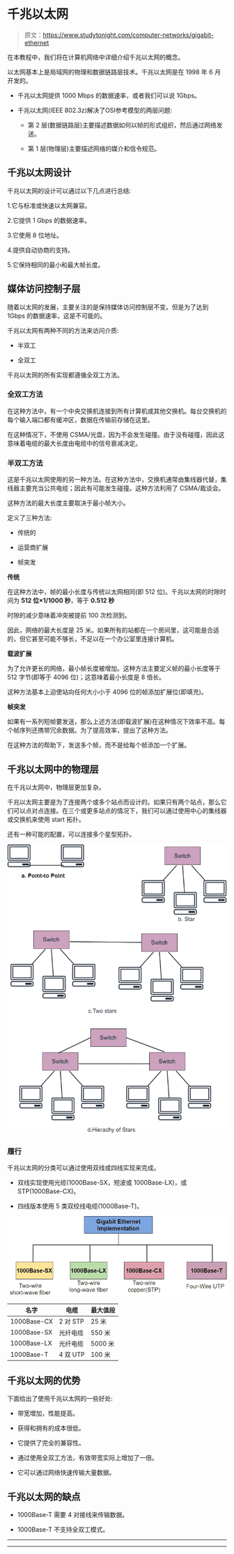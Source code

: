 # 千兆以太网

> 原文：<https://www.studytonight.com/computer-networks/gigabit-ethernet>

在本教程中，我们将在计算机网络中详细介绍千兆以太网的概念。

以太网基本上是局域网的物理和数据链路层技术。千兆以太网是在 1998 年 6 月开发的。

*   千兆以太网提供 1000 Mbps 的数据速率，或者我们可以说 1Gbps。

*   千兆以太网(IEEE 802.3z)解决了OSI参考模型的两层问题:

    *   第 2 层(数据链路层)主要描述数据如何以帧的形式组织，然后通过网络发送。

    *   第 1 层(物理层)主要描述网络的媒介和信令规范。

## 千兆以太网设计

千兆以太网的设计可以通过以下几点进行总结:

1.它与标准或快速以太网兼容。

2.它提供 1 Gbps 的数据速率。

3.它使用 8 位地址。

4.提供自动协商的支持。

5.它保持相同的最小和最大帧长度。

## 媒体访问控制子层

随着以太网的发展，主要关注的是保持媒体访问控制层不变。但是为了达到 1Gbps 的数据速率，这是不可能的。

千兆以太网有两种不同的方法来访问介质:

*   半双工

*   全双工

千兆以太网的所有实现都遵循全双工方法。

### 全双工方法

在这种方法中，有一个中央交换机连接到所有计算机或其他交换机。每台交换机的每个输入端口都有缓冲区，数据在传输前存储在这里。

在这种情况下，不使用 CSMA/光盘，因为不会发生碰撞。由于没有碰撞，因此这意味着电缆的最大长度由电缆中的信号衰减决定。

### 半双工方法

这是千兆以太网使用的另一种方法。在这种方法中，交换机通常由集线器代替，集线器主要充当公共电缆；因此有可能发生碰撞。这种方法利用了 CSMA/裁谈会。

这种方法的最大长度主要取决于最小帧大小。

定义了三种方法:

*   传统的

*   运营商扩展

*   帧突发

**传统**

在这种方法中，帧的最小长度与传统以太网相同(即 512 位)。千兆以太网的时隙时间为 **512 位×1/1000 秒**，等于 **0.512 秒**

时隙的减少意味着冲突被提前 100 次检测到。

因此，网络的最大长度是 25 米。如果所有的站都在一个房间里，这可能是合适的，但它甚至可能不够长，不足以在一个办公室里连接计算机。

**载波扩展**

为了允许更长的网络，最小帧长度被增加。这种方法主要定义帧的最小长度等于 512 字节(即等于 4096 位)；这意味着最小长度是 8 倍长。

这种方法基本上迫使站向任何大小小于 4096 位的帧添加扩展位(即填充)。

**帧突发**

如果有一系列短帧要发送，那么上述方法(即载波扩展)在这种情况下效率不高。每个帧序列还携带冗余数据。为了提高效率，提出了这种方法。

在这种方法的帮助下，发送多个帧，而不是给每个帧添加一个扩展。

## 千兆以太网中的物理层

在千兆以太网中，物理层更加复杂。

千兆以太网主要是为了连接两个或多个站点而设计的。如果只有两个站点，那么它们可以点对点连接。在三个或更多站点的情况下，我们可以通过使用中心的集线器或交换机来使用 start 拓扑。

还有一种可能的配置，可以连接多个星型拓扑。

![](img/8039074b1ac8f56d2b5d7004c5b25768.png)

### 履行

千兆以太网的分类可以通过使用双线或四线实现来完成。

*   双线实现使用光缆(1000Base-SX，短波或 1000Base-LX)，或 STP(1000Base-CX)。

*   四线版本使用 5 类双绞线电缆(1000Base-T)。

![](img/f63223b7a8becfa07eeeae726d02de51.png)

| 名字 | 电缆 | 最大值段 |
| --- | --- | --- |
| 1000Base-CX | 2 对 STP | 25 米 |
| 1000Base-SX | 光纤电缆 | 550 米 |
| 1000Base-LX | 光纤电缆 | 5000 米 |
| 1000Base-T | 4 双 UTP | 100 米 |

## 千兆以太网的优势

下面给出了使用千兆以太网的一些好处:

*   带宽增加，性能提高。

*   获得和拥有的成本很低。

*   它提供了完全的兼容性。

*   通过使用全双工方法，有效带宽实际上增加了一倍。

*   它可以通过网络快速传输大量数据。

## 千兆以太网的缺点

*   1000Base-T 需要 4 对接线来传输数据。

*   1000Base-T 不支持全双工模式。



* * *

* * *